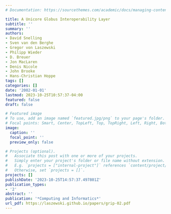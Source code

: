 ```yaml
---
# Documentation: https://sourcethemes.com/academic/docs/managing-content/

title: A Unicore Globus Interoperability Layer
subtitle: ''
summary: ''
authors:
- David Snelling
- Sven van den Berghe
- Gregor von Laszewski
- Philipp Wieder
- D. Breuer
- Jon MacLaren
- Denis Nicole
- John Brooke
- Hans-Christian Hoppe
tags: []
categories: []
date: '2002-01-01'
lastmod: 2023-10-25T10:57:37-04:00
featured: false
draft: false

# Featured image
# To use, add an image named `featured.jpg/png` to your page's folder.
# Focal points: Smart, Center, TopLeft, Top, TopRight, Left, Right, BottomLeft, Bottom, BottomRight.
image:
  caption: ''
  focal_point: ''
  preview_only: false

# Projects (optional).
#   Associate this post with one or more of your projects.
#   Simply enter your project's folder or file name without extension.
#   E.g. `projects = ["internal-project"]` references `content/project/deep-learning/index.md`.
#   Otherwise, set `projects = []`.
projects: []
publishDate: '2023-10-25T14:57:37.497801Z'
publication_types:
- '2'
abstract: ''
publication: '*Computing and Informatics*'
url_pdf: https://laszewski.github.io/papers/grip-02.pdf
---
```

